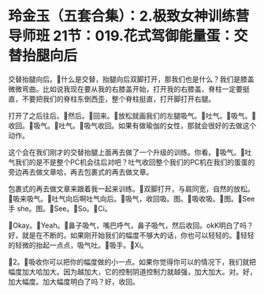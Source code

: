 # 玲金玉（五套合集）：2.极致女神训练营导师班  21节：019.花式驾御能量蛋：交替抬腿向后

交替抬腿向后。🎼什么是交替，抬腿向后双脚打开，那我们也是什么？我们是膝盖微微弯曲。比如说我现在要从我的右膝盖开始，打开我的右膝盖，脊柱一定要挺直，不要把我们的脊柱东倒西歪，整个脊柱挺直，打开脚打开右腿。

打开了之后往后。🎼然后。🎼回来。🎼放松就画我们的左腿吸气。🎼吐气。🎼吸气。🎼收回。🎼吸气。🎼吐气。🎼吸气收回。如果有做瑜伽的女性，那就会很好的去做这个动作。

这个会在我们刚才的交替抬腿上面再去做了一个升级的训练。你看。🎼吸气。🎼吐气我们的是不是整个PC机会往后对吧？吐气收回整个我们的PC机在我们的蛋蛋的旁边再去做文章哈，再去包裹式的再去做文章。

包裹式的再去做文章来跟着我一起来训练。🎼双脚打开，与肩同宽，自然的放松。🎼吸来吸气。🎼吐气向后啊吐气向后。🎼吸气，收回吸。图。🎼吸收吸。🎼图。🎼See手 she。图。🎼See。🎼So。🎼Ci。

🎼Okay。🎼Yeah。🎼鼻子吸气，嘴巴呼气，鼻子吸气，然后收回。okK明白了吗？好，就是在不断的。如果刚开始我们的幅度不够大的话，你也可以轻轻的。🎼轻轻的轻微的抬起一点点，吸气吐。🎼吸手。🎼Xi。

🎼2。🎼吸收你可以把你的幅度做的小一点。如果你觉得你可以的情况下，我们就把幅度加大哈加大。因为越加大，它的控制阴道控制力就越强，加大加大。对。好，加大幅度。加大幅度明白了吗？好，收回。

